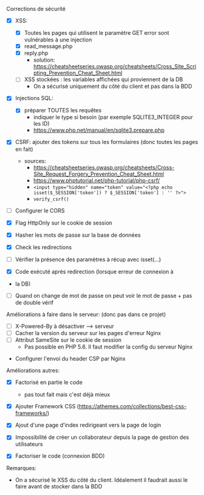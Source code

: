 Corrections de sécurité

- [x] XSS:
    - [x] Toutes les pages qui utilisent le paramètre GET error sont vulnérables à une injection
    - [x] read_message.php
    - [x] reply.php
      - solution: https://cheatsheetseries.owasp.org/cheatsheets/Cross_Site_Scripting_Prevention_Cheat_Sheet.html
    - [ ] XSS stockées : les variables affichées qui proviennent de la DB
      - On a sécurisé uniquement du côté du client et pas dans la BDD
- [x] Injections SQL:
    - [x] préparer TOUTES les requêtes
      - indiquer le type si besoin (par exemple SQLITE3_INTEGER pour les ID) 
      - https://www.php.net/manual/en/sqlite3.prepare.php
- [x] CSRF: ajouter des tokens sur tous les formulaires (donc toutes les pages en fait)
  - sources: 
    - https://cheatsheetseries.owasp.org/cheatsheets/Cross-Site_Request_Forgery_Prevention_Cheat_Sheet.html
    - https://www.phptutorial.net/php-tutorial/php-csrf/
    - `<input type="hidden" name="token" value="<?php echo isset($_SESSION['token']) ? $_SESSION['token'] : '' ?>">`
    - `verify_csrf()`
- [ ] Configurer le CORS
- [x] Flag HttpOnly sur le cookie de session

- [x] Hasher les mots de passe sur la base de données
- [x] Check les redirections
- [ ] Vérifier la présence des paramètres à récup avec isset(...)
- [x] Code exécuté après redirection (lorsque erreur de connexion à
- la DB)
- [ ] Quand on change de mot de passe on peut voir le mot de passe + pas de double vérif

Améliorations à faire dans le serveur: (donc pas dans ce projet)

- [ ] X-Powered-By à désactiver --> serveur
- [ ] Cacher la version du serveur sur les pages d'erreur Nginx
- [ ] Attribut SameSite sur le cookie de session
  - Pas possible en PHP 5.6. Il faut modifier la config du serveur Nginx
- Configurer l'envoi du header CSP par Nginx

Améliorations autres:

- [x] Factorisé en partie le code
  - pas tout fait mais c'est déjà mieux
- [x] Ajouter Framework CSS (https://athemes.com/collections/best-css-frameworks/)
- [x] Ajout d'une page d'index redirigeant vers la page de login
- [x] Impossibilité de créer un collaborateur depuis la page de gestion des utilisateurs
- [x] Factoriser le code (connexion BDD)



Remarques:

- On a sécurisé le XSS du côté du client. Idéalement il faudrait aussi le faire avant de stocker dans la BDD